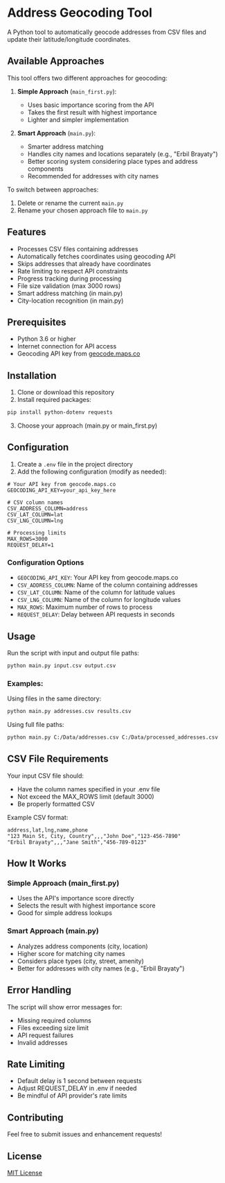 # Address Geocoding Tool

A Python tool to automatically geocode addresses from CSV files and update their latitude/longitude coordinates.

## Available Approaches

This tool offers two different approaches for geocoding:

1. **Simple Approach** (`main_first.py`):
   - Uses basic importance scoring from the API
   - Takes the first result with highest importance
   - Lighter and simpler implementation

2. **Smart Approach** (`main.py`):
   - Smarter address matching
   - Handles city names and locations separately (e.g., "Erbil Brayaty")
   - Better scoring system considering place types and address components
   - Recommended for addresses with city names

To switch between approaches:
1. Delete or rename the current `main.py`
2. Rename your chosen approach file to `main.py`

## Features

- Processes CSV files containing addresses
- Automatically fetches coordinates using geocoding API
- Skips addresses that already have coordinates
- Rate limiting to respect API constraints
- Progress tracking during processing
- File size validation (max 3000 rows)
- Smart address matching (in main.py)
- City-location recognition (in main.py)

## Prerequisites

- Python 3.6 or higher
- Internet connection for API access
- Geocoding API key from [geocode.maps.co](https://geocode.maps.co)

## Installation

1. Clone or download this repository
2. Install required packages:
```bash
pip install python-dotenv requests
```
3. Choose your approach (main.py or main_first.py)

## Configuration

1. Create a `.env` file in the project directory
2. Add the following configuration (modify as needed):
```env
# Your API key from geocode.maps.co
GEOCODING_API_KEY=your_api_key_here

# CSV column names
CSV_ADDRESS_COLUMN=address
CSV_LAT_COLUMN=lat
CSV_LNG_COLUMN=lng

# Processing limits
MAX_ROWS=3000
REQUEST_DELAY=1
```

### Configuration Options

- `GEOCODING_API_KEY`: Your API key from geocode.maps.co
- `CSV_ADDRESS_COLUMN`: Name of the column containing addresses
- `CSV_LAT_COLUMN`: Name of the column for latitude values
- `CSV_LNG_COLUMN`: Name of the column for longitude values
- `MAX_ROWS`: Maximum number of rows to process
- `REQUEST_DELAY`: Delay between API requests in seconds

## Usage

Run the script with input and output file paths:
```bash
python main.py input.csv output.csv
```

### Examples:

Using files in the same directory:
```bash
python main.py addresses.csv results.csv
```

Using full file paths:
```bash
python main.py C:/Data/addresses.csv C:/Data/processed_addresses.csv
```

## CSV File Requirements

Your input CSV file should:
- Have the column names specified in your .env file
- Not exceed the MAX_ROWS limit (default 3000)
- Be properly formatted CSV

Example CSV format:
```csv
address,lat,lng,name,phone
"123 Main St, City, Country",,,"John Doe","123-456-7890"
"Erbil Brayaty",,,"Jane Smith","456-789-0123"
```

## How It Works

### Simple Approach (main_first.py)
- Uses the API's importance score directly
- Selects the result with highest importance score
- Good for simple address lookups

### Smart Approach (main.py)
- Analyzes address components (city, location)
- Higher score for matching city names
- Considers place types (city, street, amenity)
- Better for addresses with city names (e.g., "Erbil Brayaty")

## Error Handling

The script will show error messages for:
- Missing required columns
- Files exceeding size limit
- API request failures
- Invalid addresses

## Rate Limiting

- Default delay is 1 second between requests
- Adjust REQUEST_DELAY in .env if needed
- Be mindful of API provider's rate limits

## Contributing

Feel free to submit issues and enhancement requests!

## License

[MIT License](LICENSE)
